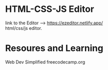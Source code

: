 # HTML-CSS-JS Editor

link to the Editor --> https://ezeditor.netlify.app/  
html/css/js editor.

# Resoures and Learning
Web Dev Simplified
freecodecamp.org
